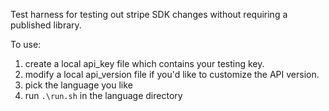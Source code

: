 Test harness for testing out stripe SDK changes without requiring a published library.

To use:

1. create a local api_key file which contains your testing key.
1. modify a local api_version file if you'd like to customize the API version.
2. pick the language you like
3. run `.\run.sh` in the language directory
